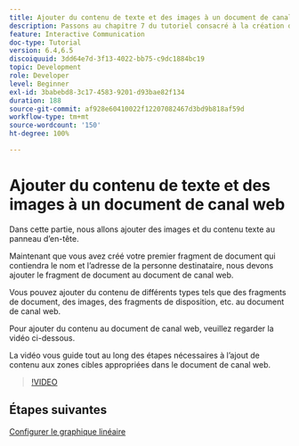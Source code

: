 ```yaml
---
title: Ajouter du contenu de texte et des images à un document de canal web
description: Passons au chapitre 7 du tutoriel consacré à la création de votre premier document de communication interactive. Dans cette partie, nous allons ajouter des images et du contenu texte au panneau d’en-tête.
feature: Interactive Communication
doc-type: Tutorial
version: 6.4,6.5
discoiquuid: 3dd64e7d-3f13-4022-bb75-c9dc1884bc19
topic: Development
role: Developer
level: Beginner
exl-id: 3babebd8-3c17-4583-9201-d93bae82f134
duration: 188
source-git-commit: af928e60410022f12207082467d3bd9b818af59d
workflow-type: tm+mt
source-wordcount: '150'
ht-degree: 100%

---
```


# Ajouter du contenu de texte et des images à un document de canal web

Dans cette partie, nous allons ajouter des images et du contenu texte au panneau d’en-tête.

Maintenant que vous avez créé votre premier fragment de document qui contiendra le nom et l’adresse de la personne destinataire, nous devons ajouter le fragment de document au document de canal web.

Vous pouvez ajouter du contenu de différents types tels que des fragments de document, des images, des fragments de disposition, etc. au document de canal web.

Pour ajouter du contenu au document de canal web, veuillez regarder la vidéo ci-dessous.

La vidéo vous guide tout au long des étapes nécessaires à l’ajout de contenu aux zones cibles appropriées dans le document de canal web.

>[!VIDEO](https://video.tv.adobe.com/v/22359?quality=12&learn=on)

## Étapes suivantes

[Configurer le graphique linéaire](./parteight.md)
